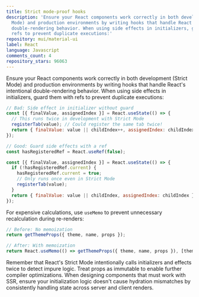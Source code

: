 ```yaml
---
title: Strict mode-proof hooks
description: 'Ensure your React components work correctly in both development (Strict
  Mode) and production environments by writing hooks that handle React''s intentional
  double-rendering behavior. When using side effects in initializers, guard them with
  refs to prevent duplicate executions:'
repository: mui/material-ui
label: React
language: Javascript
comments_count: 4
repository_stars: 96063
---
```


Ensure your React components work correctly in both development (Strict Mode) and production environments by writing hooks that handle React's intentional double-rendering behavior. When using side effects in initializers, guard them with refs to prevent duplicate executions:

```jsx
// Bad: Side effect in initializer without guard
const [{ finalValue, assignedIndex }] = React.useState(() => {
  // This runs twice in development with Strict Mode
  registerTab(value); // Could register the same tab twice!
  return { finalValue: value || childIndex++, assignedIndex: childIndex };
});

// Good: Guard side effects with a ref
const hasRegisteredRef = React.useRef(false);

const [{ finalValue, assignedIndex }] = React.useState(() => {
  if (!hasRegisteredRef.current) {
    hasRegisteredRef.current = true;
    // Only runs once even in Strict Mode
    registerTab(value);
  }
  return { finalValue: value || childIndex, assignedIndex: childIndex };
});
```

For expensive calculations, use `useMemo` to prevent unnecessary recalculation during re-renders:

```jsx
// Before: No memoization
return getThemeProps({ theme, name, props });

// After: With memoization
return React.useMemo(() => getThemeProps({ theme, name, props }), [theme, name, props]);
```

Remember that React's Strict Mode intentionally calls initializers and effects twice to detect impure logic. Treat props as immutable to enable further compiler optimizations. When designing components that must work with SSR, ensure your initialization logic doesn't cause hydration mismatches by consistently handling state across server and client renders.